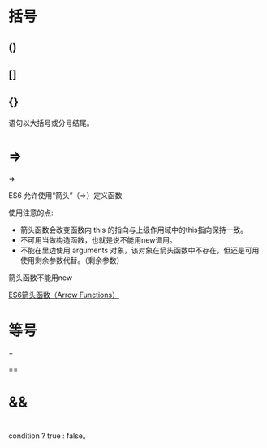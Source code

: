 
# 括号

## ()

## []

## {}

语句以大括号或分号结尾。

# =>


=>

ES6 允许使用“箭头”（=>）定义函数

使用注意的点:
* 箭头函数会改变函数内 this 的指向与上级作用域中的this指向保持一致。
* 不可用当做构造函数，也就是说不能用new调用。
* 不能在里边使用 arguments 对象，该对象在箭头函数中不存在，但还是可用使用剩余参数代替。（剩余参数）


箭头函数不能用new


[ES6箭头函数（Arrow Functions）](https://www.cnblogs.com/snandy/p/4403111.html)


# 等号

=

==



# &&

# 
condition ? true : false。